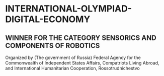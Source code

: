 # INTERNATIONAL-OLYMPIAD-DIGITAL-ECONOMY
## WINNER FOR THE CATEGORY SENSORICS AND COMPONENTS OF ROBOTICS
Organized by (The government of Russia) Federal Agency for the Commonwealth of Independent States Affairs, Compatriots Living Abroad, and International Humanitarian Cooperation, Rossotrudnichestvo
